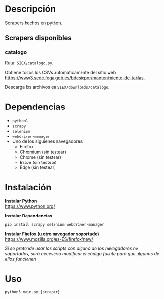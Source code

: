 # Descripción

Scrapers hechos en python.

## Scrapers disponibles

### catalogo

Ruta: `SIEX/catalogo.py`.

Obtiene todos los CSVs automáticamente del sitio web <https://www3.sede.fega.gob.es/bdcsixpor/mantenimiento-de-tablas>.

Descarga los archivos en `SIEX/downloads/catalogo`.

# Dependencias

- `python3`
- `scrapy`
- `selenium`
- `webdriver-manager`
- Uno de los siguienes navegadores:
	- Firefox
	- Chromium (sin testear)
	- Chrome (sin testear)
	- Brave (sin testear)
	- Edge (sin testear)

# Instalación

**Instalar Python**  
<https://www.python.org/>

**Instalar Dependencias**  
```sh
pip install scrapy selenium webdriver-manager
```

**Instalar Firefox (u otro navegador soportado)**  
<https://www.mozilla.org/es-ES/firefox/new/>

_Si se pretende usar los scripts con alguno de los navegadores no soportados, será necesario modificar el código fuente para que algunos de ellos funcionen_

# Uso

```sh
python3 main.py {scraper}
```
